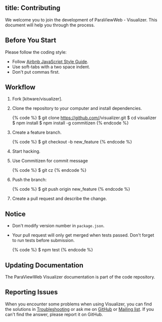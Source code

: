 title: Contributing
---

We welcome you to join the development of ParaViewWeb - Visualizer. This document will help you through the process.

## Before You Start

Please follow the coding style:

- Follow [Airbnb JavaScript Style Guide](https://github.com/airbnb/javascript).
- Use soft-tabs with a two space indent.
- Don't put commas first.

## Workflow

1. Fork [kitware/visualizer].
2. Clone the repository to your computer and install dependencies.

    {% code %}
    $ git clone https://github.com/<username>/visualizer.git
    $ cd visualizer
    $ npm install
    $ npm install -g commitizen
    {% endcode %}

3. Create a feature branch.

    {% code %}
    $ git checkout -b new_feature
    {% endcode %}

4. Start hacking.
5. Use Commitizen for commit message

    {% code %}
    $ git cz
    {% endcode %}

6. Push the branch:

    {% code %}
    $ git push origin new_feature
    {% endcode %}

6. Create a pull request and describe the change.

## Notice

- Don't modify version number in `package.json`.
- Your pull request will only get merged when tests passed. Don't forget to run tests before submission.

    {% code %}
    $ npm test
    {% endcode %}

## Updating Documentation

The ParaViewWeb Visualizer documentation is part of the code repository.

## Reporting Issues

When you encounter some problems when using Visualizer, you can find the solutions in [Troubleshooting](troubleshooting.html) or ask me on [GitHub](https://github.com/kitware/visualizer/issues) or [Mailing list](http://www.paraview.org/mailman/listinfo/paraview). If you can't find the answer, please report it on GitHub.
